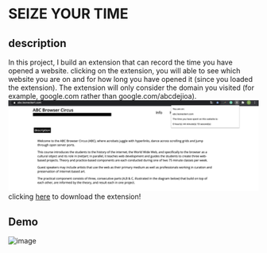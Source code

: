 # SEIZE YOUR TIME

## description
In this project, I build an extension that can record the time you have opened a website. clicking on the extension, you will able to see which website you are on and for how long you have opened it (since you loaded the extension). The extension will only consider the domain you visited (for example, google.com rather than google.com/abcdejioa). 
![image](demoimg.png)
clicking [here](https://github.com/ql816/abc-student-repo/raw/master/projects/miniproject5/Seize_your_time.zip) to download the extension!

## Demo

![image](demo.gif)
